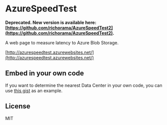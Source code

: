 AzureSpeedTest
==============

__Deprecated. New version is available here: [https://github.com/richorama/AzureSpeedTest2](https://github.com/richorama/AzureSpeedTest2).__

A web page to measure latency to Azure Blob Storage.

[http://azurespeedtest.azurewebsites.net/](http://azurespeedtest.azurewebsites.net/)


Embed in your own code
----------------------

If you want to determine the nearest Data Center in your own code, you can use [this gist](https://gist.github.com/richorama/6340426) as an example.


License
-------

MIT
